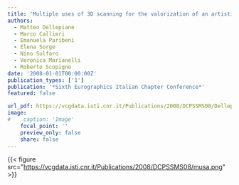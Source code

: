 ```yaml
---
title: 'Multiple uses of 3D scanning for the valorization of an artistic site: the case of Luni'
authors:
  - Matteo Dellepiane
  - Marco Callieri
  - Emanuela Paribeni
  - Elena Sorge
  - Nino Sulfaro
  - Veronica Marianelli
  - Roberto Scopigno
date: '2008-01-01T00:00:00Z'
publication_types: ['1']
publication: '*Sixth Eurographics Italian Chapter Conference*'
featured: false

url_pdf: https://vcgdata.isti.cnr.it/Publications/2008/DCPSSMS08/Dellepiane_etal_Luni08.pdf
image:
#    caption: 'Image'
    focal_point: ''
    preview_only: false
    share: false
---
```

{{< figure src="https://vcgdata.isti.cnr.it/Publications/2008/DCPSSMS08/musa.png" >}}
